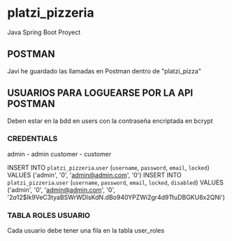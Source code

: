 # platzi_pizzeria
Java Spring Boot Proyect


## POSTMAN
Javi he guardado las llamadas en Postman dentro de "platzi_pizza"


## USUARIOS PARA LOGUEARSE POR LA API POSTMAN
Deben estar en la bdd en users con la contraseña encriptada en bcrypt

### CREDENTIALS 
admin - admin
customer - customer

INSERT INTO `platzi_pizzeria`.`user` (`username`, `password`, `email`, `locked`) VALUES ('admin', '0', 'admin@admin.com', '0')
INSERT INTO `platzi_pizzeria`.`user` (`username`, `password`, `email`, `locked`, `disabled`) VALUES ('admin', '0', 'admin@admin.com', '0', '$2a$12$lk9VeC3tyaBSWrWDlsKdN.dBo940YPZWi2gr4d9TtuDBGKU8x2QNi')

### TABLA ROLES USUARIO
Cada usuario debe tener una fila en la tabla user_roles 

